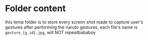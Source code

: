 # Folder content

this temp folder is to store every screnn shot made to capture user's gestures after performing the naruto gestures, each file's name is `gesture_{g_id}.jpg`, will NOT repeatbababoy